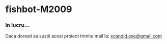 # fishbot-M2009

### In lucru... <br>
Daca doresti sa sustii acest proiect trimite mail la: xcandid.exe@gmail.com
